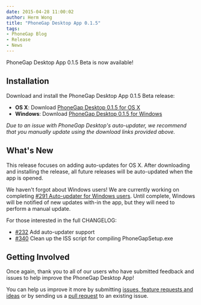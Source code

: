 ```yaml
---
date: 2015-04-28 11:00:02
author: Herm Wong
title: "PhoneGap Desktop App 0.1.5"
tags:
- PhoneGap Blog
- Release
- News
---
```


PhoneGap Desktop App 0.1.5 Beta is now available!

## Installation ##

Download and install the PhoneGap Desktop App 0.1.5 Beta release:

- __OS X__: Download [PhoneGap Desktop 0.1.5 for OS X](https://github.com/phonegap/phonegap-app-desktop/releases/download/0.1.5/PhoneGapDesktop.dmg)
- __Windows__: Download [PhoneGap Desktop 0.1.5 for Windows](https://github.com/phonegap/phonegap-app-desktop/releases/download/0.1.5/PhoneGapSetup.exe)

_Due to an issue with PhoneGap Desktop's auto-updater, we recommend that you manually update using the download links provided above._

## What's New ##

This release focuses on adding auto-updates for OS X. After downloading and installing the release, all future releases will be auto-updated when the app is opened.

We haven't forgot about Windows users! We are currently working on completing [#291 Auto-updater for Windows users](https://github.com/phonegap/phonegap-app-desktop/issues/291).
Until complete, Windows will be notified of new updates with-in the app, but they will need to perform a manual update.

For those interested in the full CHANGELOG:

- [#232](https://github.com/phonegap/phonegap-app-desktop/issues/232) Add auto-updater support
- [#340](https://github.com/phonegap/phonegap-app-desktop/issues/340) Clean up the ISS script for compiling PhoneGapSetup.exe

## Getting Involved ##

Once again, thank you to all of our users who have submitted feedback and issues to help improve the PhoneGap Desktop App!

You can help us improve it more by submitting [issues, feature requests and ideas](https://github.com/phonegap/phonegap-app-desktop/issues) or by sending us a [pull request](https://github.com/phonegap/phonegap-app-desktop) to an existing issue.

